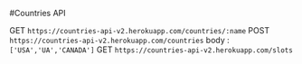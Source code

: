 #Countries API

 
 GET `https://countries-api-v2.herokuapp.com/countries/:name`
 POST `https://countries-api-v2.herokuapp.com/countries` body : `['USA','UA','CANADA']`
 GET `https://countries-api-v2.herokuapp.com/slots` 
 
  
